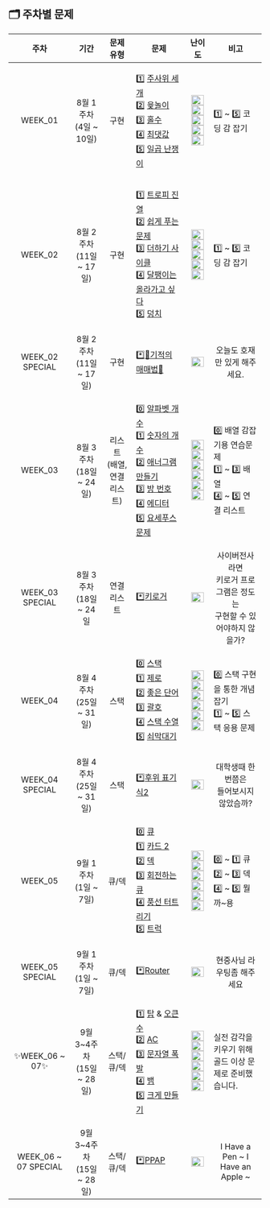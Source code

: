  ## 🗂️ 주차별 문제

| 주차 | 기간 | 문제 유형 | 문제 | 난이도 | 비고 |
|:---:|:---:|:---:|:---:|:---:|:---:|
| WEEK_01 | 8월 1주차 <br> (4일 ~ 10일) | 구현 | <p align=left> 1️⃣ [주사위 세개](https://www.acmicpc.net/problem/2480) <br>  2️⃣ [윷놀이](https://www.acmicpc.net/problem/2490) <br> 3️⃣ [홀수](https://www.acmicpc.net/problem/2576) <br> 4️⃣ [최댓값](https://www.acmicpc.net/problem/2562)  <br> 5️⃣ [일곱 난쟁이](https://www.acmicpc.net/problem/2309) </p> | <p> <img height="20px" width="25px" src="https://static.solved.ac/tier_small/2.svg"/> <br>   <img height="20px" width="25px" src="https://static.solved.ac/tier_small/3.svg"/> <br>   <img height="20px" width="25px" src="https://static.solved.ac/tier_small/3.svg"/> <br>   <img height="20px" width="25px" src="https://static.solved.ac/tier_small/3.svg"/> <br>   <img height="20px" width="25px" src="https://static.solved.ac/tier_small/5.svg"/> </p> | <p align=left> 1️⃣ ~ 5️⃣ 코딩 감 잡기 |
| WEEK_02 | 8월 2주차 <br> (11일 ~ 17일) | 구현 | <p align=left> 1️⃣ [트로피 진열](https://www.acmicpc.net/problem/1668) <br>  2️⃣ [쉽게 푸는 문제](https://www.acmicpc.net/problem/1292) <br> 3️⃣ [더하기 사이클](https://www.acmicpc.net/problem/1110) <br> 4️⃣ [달팽이는 올라가고 싶다](https://www.acmicpc.net/problem/2869)  <br> 5️⃣ [덩치](https://www.acmicpc.net/problem/7568) <br>  </p> | <p> <img height="20px" width="25px" src="https://static.solved.ac/tier_small/4.svg"/> <br>   <img height="20px" width="25px" src="https://static.solved.ac/tier_small/5.svg"/> <br>   <img height="20px" width="25px" src="https://static.solved.ac/tier_small/5.svg"/> <br>   <img height="20px" width="25px" src="https://static.solved.ac/tier_small/5.svg"/> <br>   <img height="20px" width="25px" src="https://static.solved.ac/tier_small/6.svg"/> </p> | <p align=left> 1️⃣ ~ 5️⃣ 코딩 감 잡기 |
| WEEK_02 SPECIAL | 8월 2주차 <br> (11일 ~ 17일) | 구현 | <p align=left> *️⃣[🐜기적의 매매법🐜](https://www.acmicpc.net/problem/20546) </p> |  <img height="20px" width="25px" src="https://static.solved.ac/tier_small/6.svg"/> | 오늘도 호재만 있게 해주세요. |
| WEEK_03 | 8월 3주차<br>(18일 ~ 24일) | 리스트 <br> (배열, 연결리스트) | <p align=left> 0️⃣ [알파벳 개수](https://www.acmicpc.net/problem/10808) <br> 1️⃣ [숫자의 개수](https://www.acmicpc.net/problem/2577) <br>  2️⃣ [애너그램 만들기](https://www.acmicpc.net/problem/1919) <br> 3️⃣ [방 번호](https://www.acmicpc.net/problem/1475) <br> 4️⃣ [에디터](https://www.acmicpc.net/problem/1406)  <br> 5️⃣ [요세푸스 문제](https://www.acmicpc.net/problem/1158) </p> | <p> <img height="20px" width="25px" src="https://static.solved.ac/tier_small/2.svg"/> <br>   <img height="20px" width="25px" src="https://static.solved.ac/tier_small/4.svg"/> <br>   <img height="20px" width="25px" src="https://static.solved.ac/tier_small/4.svg"/> <br>   <img height="20px" width="25px" src="https://static.solved.ac/tier_small/6.svg"/> <br>   <img height="20px" width="25px" src="https://static.solved.ac/tier_small/9.svg"/> <br> <img height="20px" width="25px" src="https://static.solved.ac/tier_small/7.svg"/> </p> | <p align=left> 0️⃣ 배열 감잡기용 연습문제 <br> 1️⃣ ~ 3️⃣ 배열 <br> 4️⃣ ~ 5️⃣ 연결 리스트 </p>|
| WEEK_03 SPECIAL | 8월 3주차<br>(18일 ~ 24일 | 연결 리스트 | <p align=left> *️⃣[키로거](https://www.acmicpc.net/problem/5397) </p> |  <img height="20px" width="25px" src="https://static.solved.ac/tier_small/9.svg"/> |  사이버전사라면 <br> 키로거 프로그램은 정도는 <br> 구현할 수 있어야하지 않을가? |
| WEEK_04 | 8월 4주차<br>(25일 ~ 31일) | 스택 | <p align=left> 0️⃣ [스택](https://www.acmicpc.net/problem/10828) <br>  1️⃣ [제로](https://www.acmicpc.net/problem/10773) <br> 2️⃣ [좋은 단어](https://www.acmicpc.net/problem/3986) <br> 3️⃣ [괄호](https://www.acmicpc.net/problem/9012) <br> 4️⃣ [스택 수열](https://www.acmicpc.net/problem/1874)  <br> 5️⃣ [쇠막대기](https://www.acmicpc.net/problem/10799) </p> | <p> <img height="20px" width="25px" src="https://static.solved.ac/tier_small/7.svg"/> <br> <img height="20px" width="25px" src="https://static.solved.ac/tier_small/7.svg"/> <br>  <img height="20px" width="25px" src="https://static.solved.ac/tier_small/7.svg"/> <br>   <img height="20px" width="25px" src="https://static.solved.ac/tier_small/7.svg"/> <br>   <img height="20px" width="25px" src="https://static.solved.ac/tier_small/9.svg"/> <br> <img height="20px" width="25px" src="https://static.solved.ac/tier_small/9.svg"/> </p> | <p align=left> 0️⃣ 스택 구현을 통한 개념잡기 <br> 1️⃣ ~ 5️⃣ 스택 응용 문제  |
| WEEK_04 SPECIAL | 8월 4주차<br>(25일 ~ 31일) | 스택 | <p align=left> *️⃣[후위 표기식2](https://www.acmicpc.net/problem/1935) </p> |  <img height="20px" width="25px" src="https://static.solved.ac/tier_small/9.svg"/> | 대학생때 한번쯤은 <br> 들어보시지 않았슴까?  |
| WEEK_05 | 9월 1주차<br>(1일 ~ 7일) | 큐/덱 | <p align=left> 0️⃣ [큐](https://www.acmicpc.net/problem/10845) <br>  1️⃣ [카드 2](https://www.acmicpc.net/problem/2164) <br> 2️⃣ [덱](https://www.acmicpc.net/problem/10866) <br> 3️⃣ [회전하는 큐](https://www.acmicpc.net/problem/1021) <br> 4️⃣ [풍선 터트리기](https://www.acmicpc.net/problem/2346)  <br> 5️⃣ [트럭](https://www.acmicpc.net/problem/13335) </p> | <p> <img height="20px" width="25px" src="https://static.solved.ac/tier_small/7.svg"/> <br> <img height="20px" width="25px" src="https://static.solved.ac/tier_small/7.svg"/> <br>  <img height="20px" width="25px" src="https://static.solved.ac/tier_small/7.svg"/> <br>   <img height="20px" width="25px" src="https://static.solved.ac/tier_small/8.svg"/> <br>   <img height="20px" width="25px" src="https://static.solved.ac/tier_small/8.svg"/> <br> <img height="20px" width="25px" src="https://static.solved.ac/tier_small/10.svg"/> </p> | <p align=left> 0️⃣ ~ 1️⃣ 큐 <br> 2️⃣ ~ 3️⃣ 덱 <br> 4️⃣ ~ 5️⃣ 뭘까~용 |
| WEEK_05 SPECIAL |  9월 1주차<br>(1일 ~ 7일) | 큐/덱 | <p align=left> *️⃣[Router](https://www.acmicpc.net/problem/15828) </p> |  <img height="20px" width="25px" src="https://static.solved.ac/tier_small/7.svg"/> | 현중사님 라우팅좀 해주세요 |
| ✨WEEK_06 ~ 07✨ | 9월 3~4주차<br>(15일 ~ 28일) | 스택/큐/덱 | <p align=left> 1️⃣ [탑](https://www.acmicpc.net/problem/2493) & [오큰수](https://www.acmicpc.net/problem/17298) <br> 2️⃣ [AC](https://www.acmicpc.net/problem/5430) <br> 3️⃣ [문자열 폭발](https://www.acmicpc.net/problem/9935) <br> 4️⃣ [뱀](https://www.acmicpc.net/problem/3190) <br> 5️⃣ [크게 만들기](https://www.acmicpc.net/problem/2812) </p> | <p> <img height="20px" width="25px" src="https://static.solved.ac/tier_small/11.svg"/> <img height="20px" width="25px" src="https://static.solved.ac/tier_small/12.svg"/><br> <img height="20px" width="25px" src="https://static.solved.ac/tier_small/11.svg"/> <br> <img height="20px" width="25px" src="https://static.solved.ac/tier_small/12.svg"/>   <br>   <img height="20px" width="25px" src="https://static.solved.ac/tier_small/12.svg"/> <br> <img height="20px" width="25px" src="https://static.solved.ac/tier_small/13.svg"/> </p> | <p align=left> 실전 감각을 키우기 위해 <br> 골드 이상 문제로 준비했습니다. |
| WEEK_06 ~ 07 SPECIAL |  9월 3~4주차<br>(15일 ~ 28일) | 스택/큐/덱 | <p align=left >*️⃣[PPAP](https://www.acmicpc.net/problem/16120) </p> |  <img height="20px" width="25px" src="https://static.solved.ac/tier_small/12.svg"/> | I Have a Pen ~ I Have an Apple ~ |
